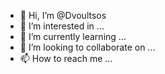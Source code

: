 - 👋 Hi, I’m @Dvoultsos
- 👀 I’m interested in ...
- 🌱 I’m currently learning ...
- 💞️ I’m looking to collaborate on ...
- 📫 How to reach me ...

<!---
Dvoultsos/Dvoultsos is a ✨ special ✨ repository because its `README.md` (this file) appears on your GitHub profile.
You can click the Preview link to take a look at your changes.
--->
